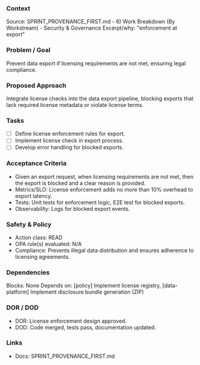 ### Context
Source: SPRINT_PROVENANCE_FIRST.md - 6) Work Breakdown (By Workstream) - Security & Governance
Excerpt/why: "enforcement at export"

### Problem / Goal
Prevent data export if licensing requirements are not met, ensuring legal compliance.

### Proposed Approach
Integrate license checks into the data export pipeline, blocking exports that lack required license metadata or violate license terms.

### Tasks
- [ ] Define license enforcement rules for export.
- [ ] Implement license check in export process.
- [ ] Develop error handling for blocked exports.

### Acceptance Criteria
- Given an export request, when licensing requirements are not met, then the export is blocked and a clear reason is provided.
- Metrics/SLO: License enforcement adds no more than 10% overhead to export latency.
- Tests: Unit tests for enforcement logic, E2E test for blocked exports.
- Observability: Logs for blocked export events.

### Safety & Policy
- Action class: READ
- OPA rule(s) evaluated: N/A
- Compliance: Prevents illegal data distribution and ensures adherence to licensing agreements.

### Dependencies
Blocks: None
Depends on: [policy] Implement license registry, [data-platform] Implement disclosure bundle generation (ZIP)

### DOR / DOD
- DOR: License enforcement design approved.
- DOD: Code merged, tests pass, documentation updated.

### Links
- Docs: SPRINT_PROVENANCE_FIRST.md
